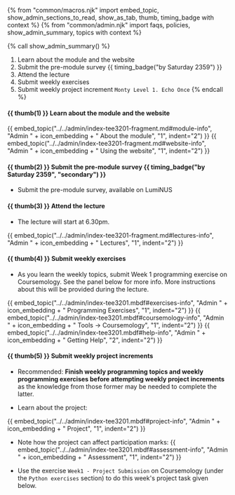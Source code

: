 {% from "common/macros.njk" import embed_topic, show_admin_sections_to_read, show_as_tab, thumb, timing_badge with context %}
{% from "common/admin.njk" import faqs, policies, show_admin_summary, topics with context %}

{% call show_admin_summary() %}
1. Learn about the module and the website
1. Submit the pre-module survey {{ timing_badge("by Saturday 2359") }}
1. Attend the lecture
1. Submit weekly exercises
1. Submit weekly project increment `Monty Level 1. Echo Once`
{% endcall %}


#### {{ thumb(1) }} Learn about the module and the website

{{ embed_topic("../../admin/index-tee3201-fragment.md#module-info", "Admin " + icon_embedding + " About the module", "1", indent="2") }}
{{ embed_topic("../../admin/index-tee3201-fragment.md#website-info", "Admin " + icon_embedding + " Using the website", "1", indent="2") }}


#### {{ thumb(2) }} Submit the pre-module survey  {{ timing_badge("by Saturday 2359", "secondary") }}

* Submit the pre-module survey, available on LumiNUS


#### {{ thumb(3) }} Attend the lecture

* The lecture will start at 6.30pm.

{{ embed_topic("../../admin/index-tee3201-fragment.md#lectures-info", "Admin " + icon_embedding + " Lectures", "1", indent="2") }}


#### {{ thumb(4) }} Submit weekly exercises

* As you learn the weekly topics, submit Week 1 programming exercise on Coursemology. See the panel below for more info. More instructions about this will be provided during the lecture.

{{ embed_topic("../../admin/index-tee3201.mbdf#exercises-info", "Admin " + icon_embedding + " Programming Exercises", "1", indent="2") }}
{{ embed_topic("../../admin/index-tee3201.mbdf#coursemology-info", "Admin " + icon_embedding + " Tools → Coursemology", "1", indent="2") }}
{{ embed_topic("../../admin/index-tee3201.mbdf#help-info", "Admin " + icon_embedding + " Getting Help", "2", indent="2") }}


#### {{ thumb(5) }} Submit weekly project increments
<div class="indented-level2">
<box type="warning">

* Recommended: **Finish weekly programming topics and weekly programming exercises before attempting weekly project increments** as the knowledge from those former may be needed to complete the latter.
</box>
</div>

* Learn about the project:

{{ embed_topic("../../admin/index-tee3201.mbdf#project-info", "Admin " + icon_embedding + " Project", "1", indent="2") }}
<include src="montyFragment.md" boilerplate var-displacement="../.." var-header="**Monty - Overview**" var-fragment="monty.mbdf#intro" />
<p/>

* Note how the project can affect participation marks:
{{ embed_topic("../../admin/index-tee3201.mbdf#assessment-info", "Admin " + icon_embedding + " Assessment", "1", indent="2") }}

<span id="week1-project">

* Use the exercise `Week1 - Project Submission` on Coursemology (under the `Python exercises` section) to do this week's project task given below.

<include src="montyFragment.md" boilerplate var-displacement="../.." var-header="**Level 1. Echo Once**" var-fragment="monty.mbdf#monty1" />
</span>


